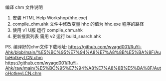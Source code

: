 ﻿编译 chm 文件说明   
1. 安装 HTML Help Workshop(hhc.exe)    
2. compile_chm.ahk 文件中修改变量 hhc 的值为 hhc.exe 程序的路径   
3. 使用 v1 U版 运行 compile_chm.ahk   
4. 更新搜索列表 需用 v2 运行 build_search.ahk   

PS. 编译好的chm文件下载地址: https://github.com/wyagd001/RuYi-Ahk/blob/main/%E5%BC%95%E7%94%A8%E7%A8%8B%E5%BA%8F/AutoHotkeyLCN.chm   
https://github.com/wyagd001/RuYi-Ahk/raw/main/%E5%BC%95%E7%94%A8%E7%A8%8B%E5%BA%8F/AutoHotkeyLCN.chm   